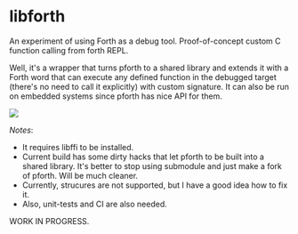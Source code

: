 # libforth
An experiment of using Forth as a debug tool. 
Proof-of-concept custom C function calling from forth REPL.  

Well, it's a wrapper that turns pforth to a shared library and extends it with a Forth word that can execute any defined function in the debugged target (there's no need to call it explicitly) with custom signature. It can also be run on embedded systems since pforth has nice API for them.

<img src="http://i.imgur.com/RhxwDgc.gif"/> 

*Notes*: 
* It requires libffi to be installed.
* Current build has some dirty hacks that let pforth to be built into a shared library. It's better to stop using submodule and just make a fork of pforth. Will be much cleaner.
* Currently, strucures are not supported, but I have a good idea how to fix it.
* Also, unit-tests and CI are also needed.

WORK IN PROGRESS.
